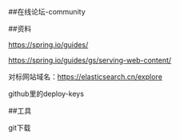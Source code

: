 ##在线论坛-community

##资料

https://spring.io/guides/

https://spring.io/guides/gs/serving-web-content/

对标网站域名：https://elasticsearch.cn/explore

github里的deploy-keys

##工具

git下载

